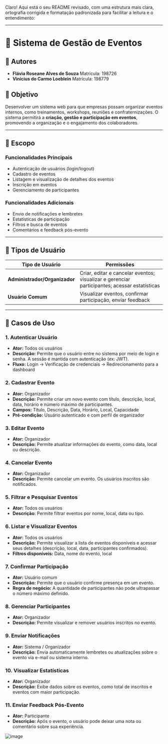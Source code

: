 Claro! Aqui está o seu README revisado, com uma estrutura mais clara, ortografia corrigida e formatação padronizada para facilitar a leitura e o entendimento:

---

# 📄 Sistema de Gestão de Eventos

## 👥 Autores

* **Flávia Roseane Alves de Souza**
  Matrícula: 198726
* **Vinicius do Carmo Loeblein**
  Matrícula: 198779

## 🎯 Objetivo

Desenvolver um sistema web para que empresas possam organizar eventos internos, como treinamentos, workshops, reuniões e confraternizações.
O sistema permitirá a **criação, gestão e participação em eventos**, promovendo a organização e o engajamento dos colaboradores.

---

## 📌 Escopo

### Funcionalidades Principais

* Autenticação de usuários (login/logout)
* Cadastro de eventos
* Listagem e visualização de detalhes dos eventos
* Inscrição em eventos
* Gerenciamento de participantes

### Funcionalidades Adicionais

* Envio de notificações e lembretes
* Estatísticas de participação
* Filtros e busca de eventos
* Comentários e feedback pós-evento

---

## 👤 Tipos de Usuário

| Tipo de Usuário               | Permissões                                                                                   |
| ----------------------------- | -------------------------------------------------------------------------------------------- |
| **Administrador/Organizador** | Criar, editar e cancelar eventos; visualizar e gerenciar participantes; acessar estatísticas |
| **Usuário Comum**             | Visualizar eventos, confirmar participação, enviar feedback                                  |

---

## 🧩 Casos de Uso

### 1. Autenticar Usuário

* **Ator:** Todos os usuários
* **Descrição:** Permite que o usuário entre no sistema por meio de login e senha. A sessão é mantida com autenticação (ex: JWT).
* **Fluxo:** Login → Verificação de credenciais → Redirecionamento para a dashboard

### 2. Cadastrar Evento

* **Ator:** Organizador
* **Descrição:** Permite criar um novo evento com título, descrição, local, data, horário e número máximo de participantes.
* **Campos:** Título, Descrição, Data, Horário, Local, Capacidade
* **Pré-condição:** Usuário autenticado e com perfil de organizador

### 3. Editar Evento

* **Ator:** Organizador
* **Descrição:** Permite atualizar informações do evento, como data, local ou descrição.

### 4. Cancelar Evento

* **Ator:** Organizador
* **Descrição:** Permite cancelar um evento. Os usuários inscritos são notificados.

### 5. Filtrar e Pesquisar Eventos

* **Ator:** Todos os usuários
* **Descrição:** Permite filtrar eventos por nome, local, data ou tipo.

### 6. Listar e Visualizar Eventos

* **Ator:** Todos os usuários
* **Descrição:** Permite visualizar a lista de eventos disponíveis e acessar seus detalhes (descrição, local, data, participantes confirmados).
* **Filtros disponíveis:** Data, nome do evento, local

### 7. Confirmar Participação

* **Ator:** Usuário comum
* **Descrição:** Permite que o usuário confirme presença em um evento.
* **Regra de negócio:** A quantidade de participantes não pode ultrapassar o número máximo definido.

### 8. Gerenciar Participantes

* **Ator:** Organizador
* **Descrição:** Permite visualizar e remover usuários inscritos no evento.

### 9. Enviar Notificações

* **Ator:** Sistema / Organizador
* **Descrição:** Envia automaticamente lembretes ou atualizações sobre o evento via e-mail ou sistema interno.

### 10. Visualizar Estatísticas

* **Ator:** Organizador
* **Descrição:** Exibe dados sobre os eventos, como total de inscritos e eventos com maior participação.

### 11. Enviar Feedback Pós-Evento

* **Ator:** Participante
* **Descrição:** Após o evento, o usuário pode deixar uma nota ou comentário sobre sua experiência.


![image](https://github.com/user-attachments/assets/1fa0c72a-4679-490f-86c3-a0151500c51f)

